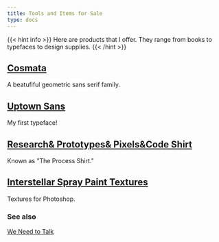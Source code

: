 ```yaml
---
title: Tools and Items for Sale
type: docs
---
```

{{< hint info >}}
Here are products that I offer. They range from books to typefaces to design supplies.
{{< /hint >}}


## [Cosmata](/cosmata)
A beatufiful geometric sans serif family.

## [Uptown Sans](/uptownsans)
My first typeface!

## [Research& Prototypes& Pixels&Code Shirt](/shirt)
Known as "The Process Shirt."

## [Interstellar Spray Paint Textures](/interstellar)
Textures for Photoshop.

### See also

[We Need to Talk](/we-need-to-talk)